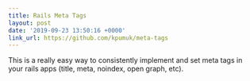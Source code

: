```yaml
---
title: Rails Meta Tags
layout: post
date: '2019-09-23 13:50:16 +0000'
link_url: https://github.com/kpumuk/meta-tags
---
```

This is a really easy way to consistently implement and set meta tags in your rails apps (title, meta, noindex, open graph, etc).

